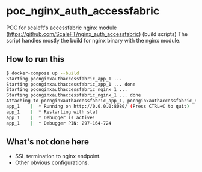 # poc_nginx_auth_accessfabric
POC for scaleft's accessfabric nginx module (https://github.com/ScaleFT/nginx_auth_accessfabric) (build scripts)
The script handles mostly the build for nginx binary with the nginx module. 

## How to run this
```sh
$ docker-compose up --build
Starting pocnginxauthaccessfabric_app_1 ... 
Starting pocnginxauthaccessfabric_app_1 ... done
Starting pocnginxauthaccessfabric_nginx_1 ... 
Starting pocnginxauthaccessfabric_nginx_1 ... done
Attaching to pocnginxauthaccessfabric_app_1, pocnginxauthaccessfabric_nginx_1
app_1    |  * Running on http://0.0.0.0:8080/ (Press CTRL+C to quit)
app_1    |  * Restarting with stat
app_1    |  * Debugger is active!
app_1    |  * Debugger PIN: 297-164-724
```

## What's not done here
* SSL termination to nginx endpoint.
* Other obvious configurations.
